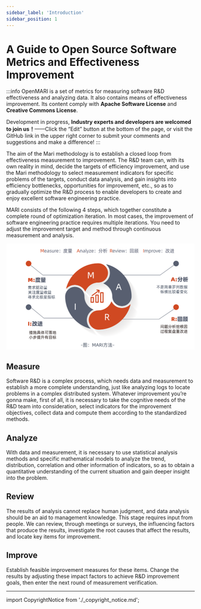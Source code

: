 ```yaml
---
sidebar_label: 'Introduction'
sidebar_position: 1
---
```


# A Guide to Open Source Software Metrics and Effectiveness Improvement 

:::info
OpenMARI is a set of metrics for measuring software R&D effectiveness and analyzing data. It also contains means of effectiveness improvement. Its content comply with **Apache Software License** and **Creative Commons License**.

Development in progress, **Industry experts and developers are welcomed to join us！**——Click the “Edit” button at the bottom of the page, or visit the GitHub link in the upper right corner to submit your comments and suggestions and make a difference!
:::

The aim of the Mari methodology is to establish a closed loop from effectiveness measurement to improvement. The R&D team can, with its own reality in mind, decide the targets of efficiency improvement, and use the Mari methodology to select measurement indicators for specific problems of the targets, conduct data analysis, and gain insights into efficiency bottlenecks, opportunities for improvement, etc., so as to gradually optimize the R&D process to enable developers to create and enjoy excellent software engineering practice.

MARI consists of the following 4 steps, which together constitute a complete round of optimization iteration. In most cases, the improvement of software engineering practice requires multiple iterations. You need to adjust the improvement target and method through continuous measurement and analysis.

![](img/jian-jie-.svg)

## **Measure**

Software R&D is a complex process, which needs data and measurement to establish a more complete understanding, just like analyzing logs to locate problems in a complex distributed system. Whatever improvement you’re gonna make, first of all, it is necessary to take the cognitive needs of the R&D team into consideration, select indicators for the improvement objectives, collect data and compute them according to the standardized methods.


## **Analyze**

With data and measurement, it is necessary to use statistical analysis methods and specific mathematical models to analyze the trend, distribution, correlation and other information of indicators, so as to obtain a quantitative understanding of the current situation and gain deeper insight into the problem.

## **Review**

The results of analysis cannot replace human judgment, and data analysis should be an aid to management knowledge. This stage requires input from people. We can review, through meetings or surveys, the influencing factors that produce the results, investigate the root causes that affect the results, and locate key items for improvement.

## **Improve**

Establish feasible improvement measures for these items. Change the results by adjusting these impact factors to achieve R&D improvement goals, then enter the next round of measurement verification.

---

import CopyrightNotice from './_copyright_notice.md';

<small><CopyrightNotice /></small>